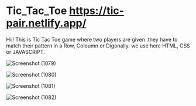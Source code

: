 # Tic_Tac_Toe  https://tic-pair.netlify.app/

Hii! This is Tic Tac Toe game where two players are given .they have to match their pattern in a Row, Coloumn or Digonally.
we use here HTML, CSS or JAVASCRIPT.


![Screenshot (1079)](https://user-images.githubusercontent.com/94986091/205456607-27e6b532-2c7b-4196-9db2-428ebddccb57.png)

![Screenshot (1080)](https://user-images.githubusercontent.com/94986091/205456635-fc75642d-adad-47c7-8920-78bc3778db81.png)

![Screenshot (1081)](https://user-images.githubusercontent.com/94986091/205456626-e9a334b9-5be8-47c2-9657-efeb19551189.png)

![Screenshot (1082)](https://user-images.githubusercontent.com/94986091/205456622-a991578b-d214-48c0-bd56-967741c05a0a.png)



 


 
